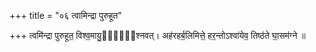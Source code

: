 +++
title = "०६ त्वामिन्द्रा पुरुहूत"

+++
त्वमि॑न्द्रा पुरुहूत॒ विश्व॒मायु॒र्व्य᳡श्नवत्। अह॑रहर्ब॒लिमित्ते॒ हर॒न्तोऽश्वा॑येव॒ तिष्ठ॑ते घा॒सम॑ग्ने ॥